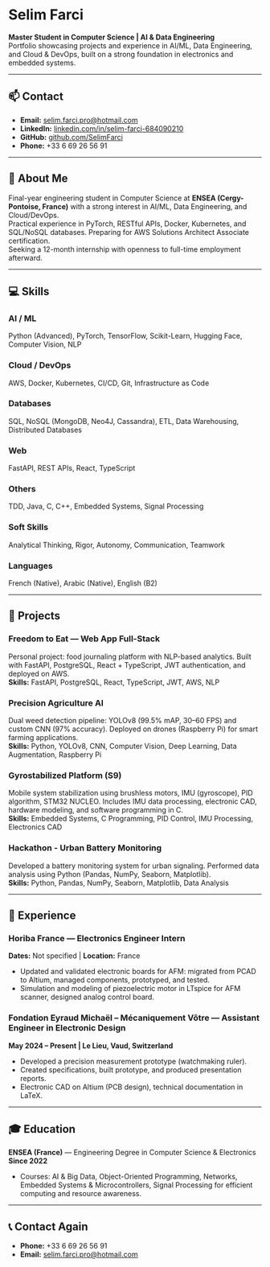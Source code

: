 # Selim Farci

**Master Student in Computer Science | AI & Data Engineering**  
Portfolio showcasing projects and experience in AI/ML, Data Engineering, and Cloud & DevOps, built on a strong foundation in electronics and embedded systems.

---

## 📫 Contact

- **Email:** [selim.farci.pro@hotmail.com](mailto:selim.farci.pro@hotmail.com)  
- **LinkedIn:** [linkedin.com/in/selim-farci-684090210](https://www.linkedin.com/in/selim-farci-684090210/)  
- **GitHub:** [github.com/SelimFarci](https://github.com/SelimFarci)  
- **Phone:** +33 6 69 26 56 91  

---

## 👋 About Me

Final-year engineering student in Computer Science at **ENSEA (Cergy-Pontoise, France)** with a strong interest in AI/ML, Data Engineering, and Cloud/DevOps.  
Practical experience in PyTorch, RESTful APIs, Docker, Kubernetes, and SQL/NoSQL databases. Preparing for AWS Solutions Architect Associate certification.  
Seeking a 12-month internship with openness to full-time employment afterward.

---

## 💻 Skills

### AI / ML
Python (Advanced), PyTorch, TensorFlow, Scikit-Learn, Hugging Face, Computer Vision, NLP  

### Cloud / DevOps
AWS, Docker, Kubernetes, CI/CD, Git, Infrastructure as Code  

### Databases
SQL, NoSQL (MongoDB, Neo4J, Cassandra), ETL, Data Warehousing, Distributed Databases  

### Web
FastAPI, REST APIs, React, TypeScript  

### Others
TDD, Java, C, C++, Embedded Systems, Signal Processing  

### Soft Skills
Analytical Thinking, Rigor, Autonomy, Communication, Teamwork  

### Languages
French (Native), Arabic (Native), English (B2)  

---

## 🚀 Projects

### Freedom to Eat — Web App Full-Stack
Personal project: food journaling platform with NLP-based analytics. Built with FastAPI, PostgreSQL, React + TypeScript, JWT authentication, and deployed on AWS.  
**Skills:** FastAPI, PostgreSQL, React, TypeScript, JWT, AWS, NLP  

### Precision Agriculture AI
Dual weed detection pipeline: YOLOv8 (99.5% mAP, 30–60 FPS) and custom CNN (97% accuracy). Deployed on drones (Raspberry Pi) for smart farming applications.  
**Skills:** Python, YOLOv8, CNN, Computer Vision, Deep Learning, Data Augmentation, Raspberry Pi  

### Gyrostabilized Platform (S9)
Mobile system stabilization using brushless motors, IMU (gyroscope), PID algorithm, STM32 NUCLEO. Includes IMU data processing, electronic CAD, hardware modeling, and software programming in C.  
**Skills:** Embedded Systems, C Programming, PID Control, IMU Processing, Electronics CAD  

### Hackathon - Urban Battery Monitoring
Developed a battery monitoring system for urban signaling. Performed data analysis using Python (Pandas, NumPy, Seaborn, Matplotlib).  
**Skills:** Python, Pandas, NumPy, Seaborn, Matplotlib, Data Analysis  

---

## 🏢 Experience

### Horiba France — Electronics Engineer Intern
**Dates:** Not specified | **Location:** France  
- Updated and validated electronic boards for AFM: migrated from PCAD to Altium, managed components, prototyped, and tested.  
- Simulation and modeling of piezoelectric motor in LTspice for AFM scanner, designed analog control board.  

### Fondation Eyraud Michaël – Mécaniquement Vôtre — Assistant Engineer in Electronic Design
**May 2024 – Present | Le Lieu, Vaud, Switzerland**  
- Developed a precision measurement prototype (watchmaking ruler).  
- Created specifications, built prototype, and produced presentation reports.  
- Electronic CAD on Altium (PCB design), technical documentation in LaTeX.  

---

## 🎓 Education

**ENSEA (France)** — Engineering Degree in Computer Science & Electronics  
**Since 2022**  
- Courses: AI & Big Data, Object-Oriented Programming, Networks, Embedded Systems & Microcontrollers, Signal Processing for efficient computing and resource awareness.  

---

## 📞 Contact Again
- **Phone:** +33 6 69 26 56 91  
- **Email:** [selim.farci.pro@hotmail.com](mailto:selim.farci.pro@hotmail.com)  
